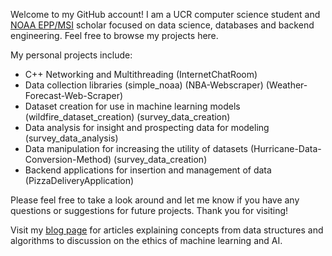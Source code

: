 
<!---
DevinRShaw/DevinRShaw is a ✨ special ✨ repository because its `README.md` (this file) appears on your GitHub profile.
You can click the Preview link to take a look at your changes.
--->
Welcome to my GitHub account! I am a UCR computer science student and [NOAA EPP/MSI](https://www.noaa.gov/office-education/epp-msi) scholar focused on data science, databases and backend engineering. Feel free to browse my projects here. 



My personal projects include:

- C++ Networking and Multithreading (InternetChatRoom)
- Data collection libraries (simple_noaa) (NBA-Webscraper) (Weather-Forecast-Web-Scraper)
- Dataset creation for use in machine learning models (wildfire_dataset_creation) (survey_data_creation)
- Data analysis for insight and prospecting data for modeling (survey_data_analysis)
- Data manipulation for increasing the utility of datasets (Hurricane-Data-Conversion-Method) (survey_data_creation)
- Backend applications for insertion and management of data (PizzaDeliveryApplication)


Please feel free to take a look around and let me know if you have any questions or suggestions for future projects. Thank you for visiting!

Visit my [blog page](https://medium.com/@devinrshaw) for articles explaining concepts from data structures and algorithms to discussion on the ethics of machine learning and AI.

